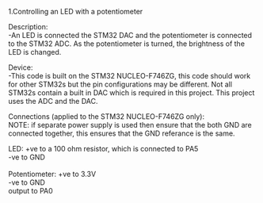 1.Controlling an LED with a potentiometer<br>

Description:<br>
  -An LED is connected the STM32 DAC and the potentiometer is connected to the STM32 ADC. 
   As the potentiometer is turned, the brightness of the LED is changed.

Device:<br>
  -This code is built on the STM32 NUCLEO-F746ZG, this code should work for other 
   STM32s but the pin configurations may be different. Not all STM32s contain a 
   built in DAC which is required in this project. This project uses the ADC and
   the DAC.

Connections (applied to the STM32 NUCLEO-F746ZG only): <br>
  NOTE: if separate power supply is used then ensure that the both GND are connected together,
  this ensures that the GND referance is the same.

  LED: 
   +ve to a 100 ohm resistor, which is connected to PA5 <br>
   -ve to GND <br>
    <br>
  Potentiometer: 
    +ve to 3.3V <br>
    -ve to GND <br>
    output to PA0 
    
 
